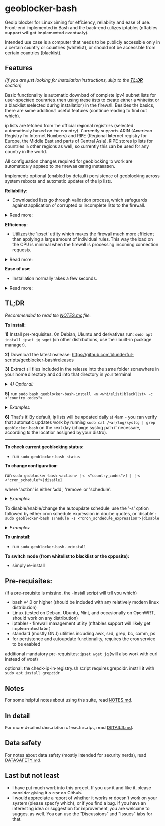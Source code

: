 # geoblocker-bash
Geoip blocker for Linux aiming for efficiency, reliability and ease of use. Front-end implemented in Bash and the back-end utilizes iptables (nftables support will get implemented eventually).

Intended use case is a computer that needs to be publicly accessible only in a certain country or countries (whitelist), or should not be accessible from certain countries (blacklist).

## Features
_(if you are just looking for installation instructions, skip to the [**TL;DR**](#tldr) section)_

Basic functionality is automatic download of complete ipv4 subnet lists for user-specified countries, then using these lists to create either a whitelist or a blacklist (selected during installation) in the firewall. Besides the basics, there are some additional useful features (continue reading to find out which).

ip lists are fetched from the official regional registries (selected automatically based on the country). Currently supports ARIN (American Registry for Internet Numbers) and RIPE (Regional Internet registry for Europe, the Middle East and parts of Central Asia). RIPE stores ip lists for countries in other regions as well, so currently this can be used for any country in the world.

All configuration changes required for geoblocking to work are automatically applied to the firewall during installation.

Implements optional (enabled by default) persistence of geoblocking across system reboots and automatic updates of the ip lists.

**Reliability**:
- Downloaded lists go through validation process, which safeguards against application of corrupted or incomplete lists to the firewall.

<details> <summary>Read more:</summary>

- All scripts perform extensive error detection and handling, so if something goes wrong, chances for bad consequences are rather low.
- Automatic backup of the firewall state before any changes or updates.
- The *backup script also has a restore command. In case an error occurs while applying changes to the firewall (which normally should never happen), or if you mess something up in the firewall, you can use it to restore the firewall to its previous state.
- If a user accidentally requests an action that is about to block their own country (which can happen both in blacklist mode and in whitelist mode), the *manage script will warn them and wait for their input before proceeding.
</details>

**Efficiency**:
- Utilizes the 'ipset' utility which makes the firewall much more efficient than applying a large amount of individual rules. This way the load on the CPU is minimal when the firewall is processing incoming connection requests.

<details><summary>Read more:</summary>
  
- When creating new ipsets, calculates optimized ipset parameters in order to maximize performance and minimize memory consumption.
- Creating new ipsets is done efficiently, so normally it takes less than a second for a very large list (depending on the CPU of course).
- Only performs necessary actions. For example, if a list is up-to-date and already active in the firewall, it won't be re-validated and re-applied to the firewall until the data timestamp changes.
- List parsing and validation are implemented through efficient regex processing, so this is very quick: a fraction of a second for parsing and a few milliseconds for validation, for a very large list (at least on x86 CPU).
- Scripts are only active for a short time when invoked either directly by the user or by a cron job (once after a reboot and then periodically for an auto-update).

</details>

**Ease of use**:
- Installation normally takes a few seconds.

<details><summary>Read more:</summary>
  
- Uninstallation normally takes about a second. It completely removes the suite, removes geoblocking firewall rules and restores pre-install firewall policies. No restart is required.
- Pre-installation, provides a utility _(check-ip-in-registry.sh)_ to check whether specific ip addresses you might want to blacklist or whitelist are indeed included in the list fetched from the registry.
- Post-installation, provides a utility (symlinked to _'geoblocker-bash'_) for the user to manage and change geoblocking config (adding or removing country codes, changing the cron schedule etc).
- Post-installation, provides a command _('geoblocker-bash status')_ to check geoblocking rules, active ipsets, and whether there are any issues.
- All that is well documented, read **TL;DR** and **NOTES** for more info. There is also the DETAILS.md file which describes each script and its options more in depth.
- Lots of comments in the code, in case you want to change something in it or learn how the scripts are working.
- Extensive documentation (see NOTES.md, DETAILS.md and DATASAFETY.md, besides this readme), plus each script displays detailed 'usage' info when executed with the '-h' option.
- If an error or invalid input is encountered, provides useful feedback to help you solve the issue.
</details>

## **TL;DR**

_Recommended to read the [NOTES.md](/NOTES.md) file._

**To install:**

**1)** Install pre-requisites. On Debian, Ubuntu and derivatives run: ```sudo apt install ipset jq wget``` (on other distributions, use their built-in package manager).

**2)** Download the latest realease: https://github.com/blunderful-scripts/geoblocker-bash/releases

**3)** Extract all files included in the release into the same folder somewhere in your home directory and cd into that directory in your terminal

_<details><summary>4) Optional:</summary>_

- If intended use is whitelist and you want to install geoblocker-bash on a remote machine, you can run the check-ip-in-registry.sh script before installation to make sure that your public ip addresses are included in the ip list fetched from the internet registry.

_Example: (for US):_ ```bash check-ip-in-registry.sh -c US -i "8.8.8.8 8.8.4.4"``` _(if checking multiple ip addresses, use double quotes)_

- If intended use is blacklist and you know in advance some of the ip addresses you want to block, you can use check-ip-in-registry.sh script to verify that those ip addresses are included in the list fetched from the registry. The syntax is the same as above.

**Note**: check-ip-in-registry.sh has an additional pre-requisite: grepcidr. Install it with ```sudo apt install grepcidr```.

</details>

**5)** run ```sudo bash geoblocker-bash-install -m <whitelist|blacklist> -c <"country_codes">```

_<details><summary>Examples:</summary>_

- example (whitelist Germany and block all other countries): ```sudo bash geoblocker-bash-install -m whitelist -c DE```
- example (blacklist Germany and Netherlands and allow all other countries): ```sudo bash geoblocker-bash-install -m blacklist -c "DE NL"```

(when specifying multiple countries, put the list in double quotes)
</details>

**6)** That's it! By default, ip lists will be updated daily at 4am - you can verify that automatic updates work by running ```sudo cat /var/log/syslog | grep geoblocker-bash``` on the next day (change syslog path if necessary, according to the location assigned by your distro).

----------
**To check current geoblocking status:**
- run ```sudo geoblocker-bash status```

**To change configuration:**

run ```sudo geoblocker-bash <action> [-c <"country_codes">] | [-s <"cron_schedule">|disable]```

where 'action' is either 'add', 'remove' or 'schedule'.

_<details><summary>Examples:</summary>_
- example (to add ip lists for Germany and Netherlands): ```sudo geoblocker-bash add -c "DE NL"```
- example (to remove the ip list for Germany): ```sudo geoblocker-bash remove -c DE```
</details>

 To disable/enable/change the autoupdate schedule, use the '-s' option followed by either cron schedule expression in doulbe quotes, or 'disable':
 ```sudo geoblocker-bash schedule -s <"cron_schdedule_expression">|disable```

 _<details><summary>Examples:</summary>_
- example (to enable or change periodic cron job schedule): ```sudo geoblocker-bash schedule -s "1 4 * * *"```
- example (to disable lists autoupdate): ```sudo geoblocker-bash schedule -s disable```
</details>
 
**To uninstall:**
- run ```sudo geoblocker-bash-uninstall```

**To switch mode (from whitelist to blacklist or the opposite):**
- simply re-install

## **Pre-requisites**:
(if a pre-requisite is missing, the -install script will tell you which)
- bash v4.0 or higher (should be included with any relatively modern linux distribution)
- Linux (tested on Debian, Ubuntu, Mint, and occasionally on OpenWRT, should work on any distribution)
- iptables - firewall management utility (nftables support will likely get implemented later)
- standard (mostly GNU) utilities including awk, sed, grep, bc, comm, ps
- for persistence and autoupdate functionality, requires the cron service to be enabled

additional mandatory pre-requisites: ```ipset wget jq```
(will also work with curl instead of wget)

optional: the check-ip-in-registry.sh script requires grepcidr. install it with ```sudo apt install grepcidr```

## **Notes**
For some helpful notes about using this suite, read [NOTES.md](/NOTES.md).

## **In detail**
For more detailed description of each script, read [DETAILS.md](/DETAILS.md).

## **Data safety**
For notes about data safety (mostly intended for security nerds), read [DATASAFETY.md](/DATASAFETY.md).

## **Last but not least**

- I have put much work into this project. If you use it and like it, please consider giving it a star on Github.
- I would appreciate a report of whether it works or doesn't work on your system (please specify which), or if you find a bug. If you have an interesting idea or suggestion for improvement, you are welcome to suggest as well. You can use the "Discussions" and "Issues" tabs for that.

